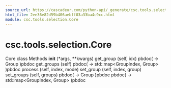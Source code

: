 ```yaml
---
source_url: https://cascadeur.com/python-api/_generate/csc.tools.selection.Core.html
html_file: 2ee36e82d59b406aebff03a33ba4c9cc.html
module: csc.tools.selection.Core
---
```


# csc.tools.selection.Core 

Core class Methods __init__ (*args, **kwargs) get_group (self, idx) pbdoc( -> Group )pbdoc get_groups (self) pbdoc( -> std::map<GroupIndex, Group> )pbdoc process (self, index, mode) set_group (self, index, group) set_groups (self, groups) pbdoc( -> Group )pbdoc pbdoc( -> std::map<GroupIndex, Group> )pbdoc